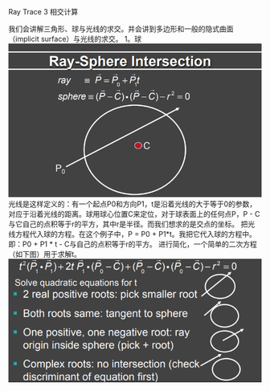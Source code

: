 Ray Trace 3 相交计算

我们会讲解三角形、球与光线的求交。并会讲到多边形和一般的隐式曲面（implicit surface）与光线的求交。
1。球
![](/Computer_Graphics/images/48.png)
光线是这样定义的：有一个起点P0和方向P1，t是沿着光线的大于等于0的参数，对应于沿着光线的距离。球用球心位置C来定位，对于球表面上的任何点P，P - C 与它自己的点积等于r的平方，其中r是半径。而我们想求的是交点的坐标。
把光线方程代入球的方程。在这个例子中，P = P0 + P1*t。我把它代入球的方程中。即：P0 + P1 * t - C与自己的点积等于r的平方。
进行简化，一个简单的二次方程（如下图）用于求解t。
![](/Computer_Graphics/images/49.png)
